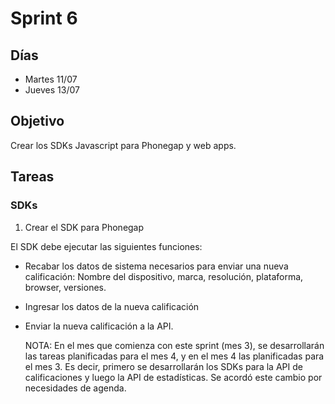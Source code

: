 # Sprint 6

## Días

- Martes 11/07
- Jueves 13/07

## Objetivo

Crear los SDKs Javascript para Phonegap y web apps.

## Tareas

### SDKs

1. Crear el SDK para Phonegap


El SDK debe ejecutar las siguientes funciones:

- Recabar los datos de sistema necesarios para enviar una nueva calificación: Nombre del dispositivo, marca, resolución, plataforma, browser, versiones.
- Ingresar los datos de la nueva calificación
- Enviar la nueva calificación a la API.

    NOTA: En el mes que comienza con este sprint (mes 3), se desarrollarán las tareas planificadas para el mes 4, y en el mes 4 las planificadas para el mes 3. Es decir, primero se desarrollarán los SDKs para la API de calificaciones y luego la API de estadísticas. Se acordó este cambio por necesidades de agenda.